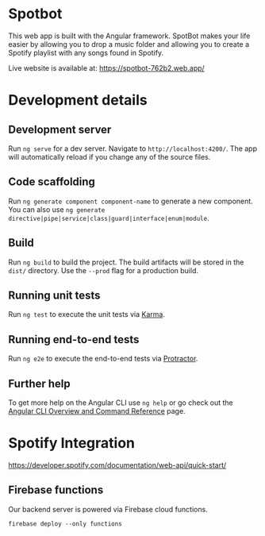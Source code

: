 # Spotbot

This web app is built with the Angular framework. SpotBot makes your life easier by allowing you to drop a music folder and allowing you to create a Spotify playlist with any songs found in Spotify.

Live website is available at: https://spotbot-762b2.web.app/

# Development details

## Development server

Run `ng serve` for a dev server. Navigate to `http://localhost:4200/`. The app will automatically reload if you change any of the source files.

## Code scaffolding

Run `ng generate component component-name` to generate a new component. You can also use `ng generate directive|pipe|service|class|guard|interface|enum|module`.

## Build

Run `ng build` to build the project. The build artifacts will be stored in the `dist/` directory. Use the `--prod` flag for a production build.

## Running unit tests

Run `ng test` to execute the unit tests via [Karma](https://karma-runner.github.io).

## Running end-to-end tests

Run `ng e2e` to execute the end-to-end tests via [Protractor](http://www.protractortest.org/).

## Further help

To get more help on the Angular CLI use `ng help` or go check out the [Angular CLI Overview and Command Reference](https://angular.io/cli) page.

# Spotify Integration

https://developer.spotify.com/documentation/web-api/quick-start/

## Firebase functions

Our backend server is powered via Firebase cloud functions.

    firebase deploy --only functions
